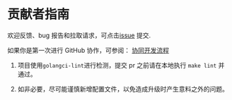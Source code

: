 # 贡献者指南

欢迎反馈、bug 报告和拉取请求，可点击[issue](https://github.com/eryajf/cloud_dns_exporter/issues) 提交.

如果你是第一次进行 GitHub 协作，可参阅： [协同开发流程](https://howtosos.eryajf.net/HowToStartOpenSource/01-basic-content/03-collaborative-development-process.html)

1. 项目使用`golangci-lint`进行检测，提交 pr 之前请在本地执行 `make lint` 并通过。

2. 如非必要，尽可能谨慎新增配置文件，以免造成升级时产生意料之外的问题。